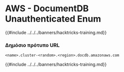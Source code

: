 # AWS - DocumentDB Unauthenticated Enum

{{#include ../../../banners/hacktricks-training.md}}

### Δημόσιο πρότυπο URL
```
<name>.cluster-<random>.<region>.docdb.amazonaws.com
```
{{#include ../../../banners/hacktricks-training.md}}
